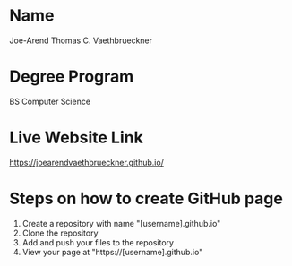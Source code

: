 # Name
Joe-Arend Thomas C. Vaethbrueckner

# Degree Program
BS Computer Science

# Live Website Link
https://joearendvaethbrueckner.github.io/

# Steps on how to create GitHub page
1. Create a repository with name "[username].github.io"
2. Clone the repository
3. Add and push your files to the repository
4. View your page at "https://[username].github.io"